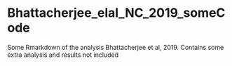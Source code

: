 # Bhattacherjee_elal_NC_2019_someCode
Some Rmarkdown of the analysis Bhattacherjee et al, 2019. Contains some extra analysis and results not included

